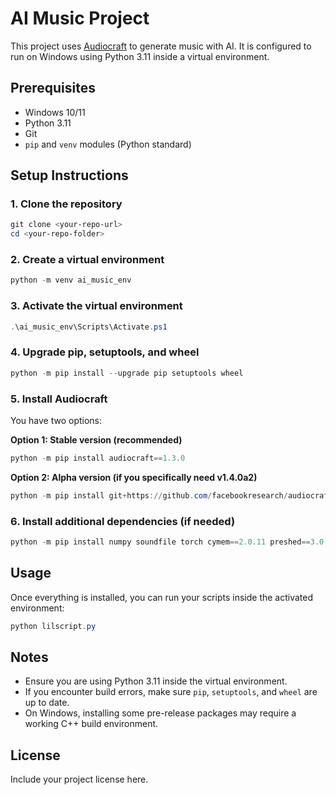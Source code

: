 # AI Music Project

This project uses [Audiocraft](https://github.com/facebookresearch/audiocraft) to generate music with AI. It is configured to run on Windows using Python 3.11 inside a virtual environment.

## Prerequisites

- Windows 10/11
- Python 3.11
- Git
- `pip` and `venv` modules (Python standard)

## Setup Instructions

### 1. Clone the repository
```powershell
git clone <your-repo-url>
cd <your-repo-folder>
```

### 2. Create a virtual environment
```powershell
python -m venv ai_music_env
```

### 3. Activate the virtual environment
```powershell
.\ai_music_env\Scripts\Activate.ps1
```

### 4. Upgrade pip, setuptools, and wheel
```powershell
python -m pip install --upgrade pip setuptools wheel
```

### 5. Install Audiocraft
You have two options:

**Option 1: Stable version (recommended)**
```powershell
python -m pip install audiocraft==1.3.0
```

**Option 2: Alpha version (if you specifically need v1.4.0a2)**
```powershell
python -m pip install git+https://github.com/facebookresearch/audiocraft.git@v1.4.0a2
```

### 6. Install additional dependencies (if needed)
```powershell
python -m pip install numpy soundfile torch cymem==2.0.11 preshed==3.0.10 murmurhash==1.0.13 thinc==8.2.5 blis==0.7.11
```

## Usage

Once everything is installed, you can run your scripts inside the activated environment:

```powershell
python lilscript.py
```

## Notes

- Ensure you are using Python 3.11 inside the virtual environment.
- If you encounter build errors, make sure `pip`, `setuptools`, and `wheel` are up to date.
- On Windows, installing some pre-release packages may require a working C++ build environment.

## License

Include your project license here.
